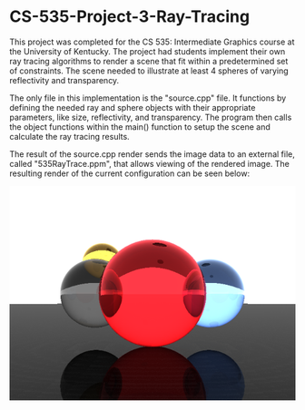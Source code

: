 # CS-535-Project-3-Ray-Tracing
This project was completed for the CS 535: Intermediate Graphics course at the University of Kentucky. The project had students implement their own ray tracing algorithms to render a scene that fit within a predetermined set of constraints. The scene needed to illustrate at least 4 spheres of varying reflectivity and transparency.

The only file in this implementation is the "source.cpp" file. It functions by defining the needed ray and sphere objects with their appropriate parameters, like size, reflectivity, and transparency. The program then calls the object functions within the main() function to setup the scene and calculate the ray tracing results.

The result of the source.cpp render sends the image data to an external file, called "535RayTrace.ppm", that allows viewing of the rendered image. The resulting render of the current configuration can be seen below:

![Ray Trace Render](535RayTrace.png)
